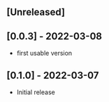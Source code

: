 ## [Unreleased]

## [0.0.3] - 2022-03-08
- first usable version

## [0.1.0] - 2022-03-07

- Initial release
